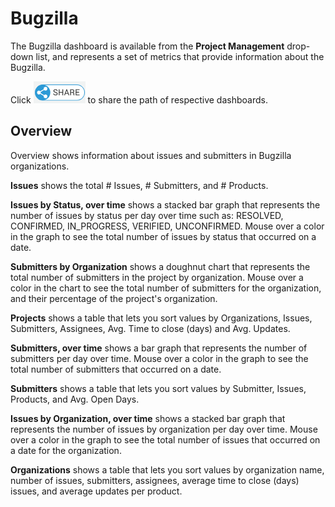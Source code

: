 # Bugzilla

The Bugzilla dashboard is available from the **Project Management** drop-down list, and represents a set of metrics that provide information about the Bugzilla. 

Click ![](../../../../.gitbook/assets/share-icon.png) to share the path of respective dashboards.

## Overview <a id="Bugzilla-Bugzilla&gt;Overview"></a>

Overview shows information about issues and submitters in Bugzilla organizations.

**Issues** shows the total \# Issues, \# Submitters, and \# Products.

**Issues by Status, over time** shows a stacked bar graph that represents the number of issues by status per day over time such as: RESOLVED, CONFIRMED, IN\_PROGRESS, VERIFIED, UNCONFIRMED. Mouse over a color in the graph to see the total number of issues by status that occurred on a date.

**Submitters by Organization** shows a doughnut chart that represents the total number of submitters in the project by organization. Mouse over a color in the chart to see the total number of submitters for the organization, and their percentage of the project's organization.

**Projects** shows a table that lets you sort values by Organizations, Issues, Submitters, Assignees, Avg. Time to close \(days\) and Avg. Updates.

**Submitters, over time** shows a bar graph that represents the number of submitters per day over time. Mouse over a color in the graph to see the total number of submitters that occurred on a date.

**Submitters** shows a table that lets you sort values by Submitter, Issues, Products, and Avg. Open Days.

**Issues by Organization, over time** shows a stacked bar graph that represents the number of issues by organization per day over time. Mouse over a color in the graph to see the total number of issues that occurred on a date for the organization.

**Organizations** shows a table that lets you sort values by organization name, number of issues, submitters, assignees, average time to close \(days\) issues, and average updates per product.

